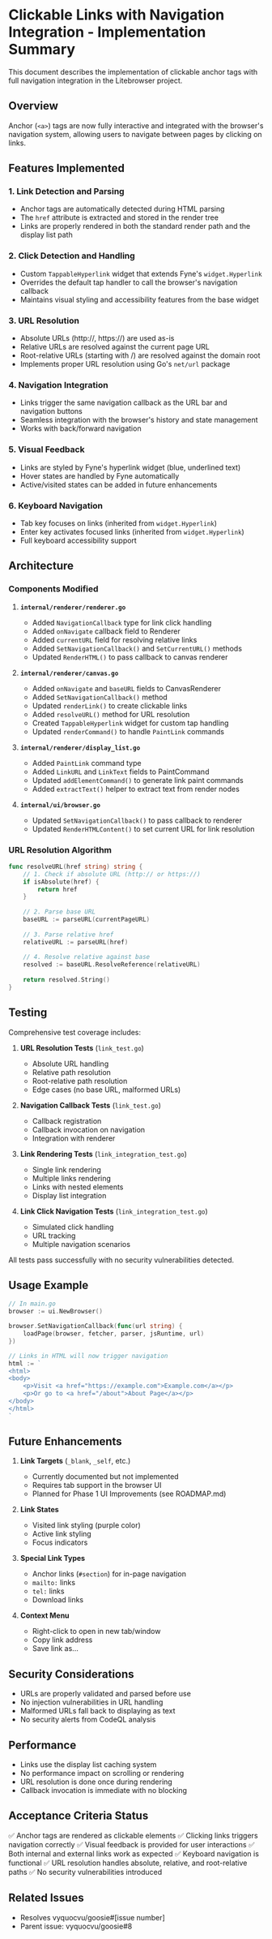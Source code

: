 # Clickable Links with Navigation Integration - Implementation Summary

This document describes the implementation of clickable anchor tags with full navigation integration in the Litebrowser project.

## Overview

Anchor (`<a>`) tags are now fully interactive and integrated with the browser's navigation system, allowing users to navigate between pages by clicking on links.

## Features Implemented

### 1. Link Detection and Parsing
- Anchor tags are automatically detected during HTML parsing
- The `href` attribute is extracted and stored in the render tree
- Links are properly rendered in both the standard render path and the display list path

### 2. Click Detection and Handling
- Custom `TappableHyperlink` widget that extends Fyne's `widget.Hyperlink`
- Overrides the default tap handler to call the browser's navigation callback
- Maintains visual styling and accessibility features from the base widget

### 3. URL Resolution
- Absolute URLs (http://, https://) are used as-is
- Relative URLs are resolved against the current page URL
- Root-relative URLs (starting with /) are resolved against the domain root
- Implements proper URL resolution using Go's `net/url` package

### 4. Navigation Integration
- Links trigger the same navigation callback as the URL bar and navigation buttons
- Seamless integration with the browser's history and state management
- Works with back/forward navigation

### 5. Visual Feedback
- Links are styled by Fyne's hyperlink widget (blue, underlined text)
- Hover states are handled by Fyne automatically
- Active/visited states can be added in future enhancements

### 6. Keyboard Navigation
- Tab key focuses on links (inherited from `widget.Hyperlink`)
- Enter key activates focused links (inherited from `widget.Hyperlink`)
- Full keyboard accessibility support

## Architecture

### Components Modified

1. **`internal/renderer/renderer.go`**
   - Added `NavigationCallback` type for link click handling
   - Added `onNavigate` callback field to Renderer
   - Added `currentURL` field for resolving relative links
   - Added `SetNavigationCallback()` and `SetCurrentURL()` methods
   - Updated `RenderHTML()` to pass callback to canvas renderer

2. **`internal/renderer/canvas.go`**
   - Added `onNavigate` and `baseURL` fields to CanvasRenderer
   - Added `SetNavigationCallback()` method
   - Updated `renderLink()` to create clickable links
   - Added `resolveURL()` method for URL resolution
   - Created `TappableHyperlink` widget for custom tap handling
   - Updated `renderCommand()` to handle `PaintLink` commands

3. **`internal/renderer/display_list.go`**
   - Added `PaintLink` command type
   - Added `LinkURL` and `LinkText` fields to PaintCommand
   - Updated `addElementCommand()` to generate link paint commands
   - Added `extractText()` helper to extract text from render nodes

4. **`internal/ui/browser.go`**
   - Updated `SetNavigationCallback()` to pass callback to renderer
   - Updated `RenderHTMLContent()` to set current URL for link resolution

### URL Resolution Algorithm

```go
func resolveURL(href string) string {
    // 1. Check if absolute URL (http:// or https://)
    if isAbsolute(href) {
        return href
    }
    
    // 2. Parse base URL
    baseURL := parseURL(currentPageURL)
    
    // 3. Parse relative href
    relativeURL := parseURL(href)
    
    // 4. Resolve relative against base
    resolved := baseURL.ResolveReference(relativeURL)
    
    return resolved.String()
}
```

## Testing

Comprehensive test coverage includes:

1. **URL Resolution Tests** (`link_test.go`)
   - Absolute URL handling
   - Relative path resolution
   - Root-relative path resolution
   - Edge cases (no base URL, malformed URLs)

2. **Navigation Callback Tests** (`link_test.go`)
   - Callback registration
   - Callback invocation on navigation
   - Integration with renderer

3. **Link Rendering Tests** (`link_integration_test.go`)
   - Single link rendering
   - Multiple links rendering
   - Links with nested elements
   - Display list integration

4. **Link Click Navigation Tests** (`link_integration_test.go`)
   - Simulated click handling
   - URL tracking
   - Multiple navigation scenarios

All tests pass successfully with no security vulnerabilities detected.

## Usage Example

```go
// In main.go
browser := ui.NewBrowser()

browser.SetNavigationCallback(func(url string) {
    loadPage(browser, fetcher, parser, jsRuntime, url)
})

// Links in HTML will now trigger navigation
html := `
<html>
<body>
    <p>Visit <a href="https://example.com">Example.com</a></p>
    <p>Or go to <a href="/about">About Page</a></p>
</body>
</html>
`
```

## Future Enhancements

1. **Link Targets** (`_blank`, `_self`, etc.)
   - Currently documented but not implemented
   - Requires tab support in the browser UI
   - Planned for Phase 1 UI Improvements (see ROADMAP.md)

2. **Link States**
   - Visited link styling (purple color)
   - Active link styling
   - Focus indicators

3. **Special Link Types**
   - Anchor links (`#section`) for in-page navigation
   - `mailto:` links
   - `tel:` links
   - Download links

4. **Context Menu**
   - Right-click to open in new tab/window
   - Copy link address
   - Save link as...

## Security Considerations

- URLs are properly validated and parsed before use
- No injection vulnerabilities in URL handling
- Malformed URLs fall back to displaying as text
- No security alerts from CodeQL analysis

## Performance

- Links use the display list caching system
- No performance impact on scrolling or rendering
- URL resolution is done once during rendering
- Callback invocation is immediate with no blocking

## Acceptance Criteria Status

✅ Anchor tags are rendered as clickable elements
✅ Clicking links triggers navigation correctly
✅ Visual feedback is provided for user interactions
✅ Both internal and external links work as expected
✅ Keyboard navigation is functional
✅ URL resolution handles absolute, relative, and root-relative paths
✅ No security vulnerabilities introduced

## Related Issues

- Resolves vyquocvu/goosie#[issue number]
- Parent issue: vyquocvu/goosie#8
